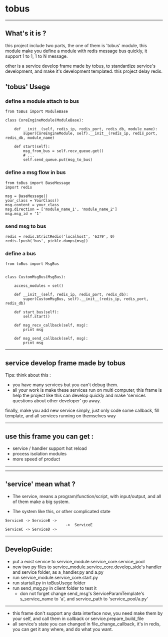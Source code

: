 # tobus

---

## What's it is ?

this project include two parts, the one of them is 'tobus' module, 
this module make you define a module with redis message bus quickly,
it support 1 to 1, 1 to N message.

other is a service develop frame made by tobus, 
to standardize service's development, and make it's development templated. this project delay redis.


## 'tobus' Usege

### define a module attach to bus

```buildoutcfg
from toBus import ModuleBase

class CoreEngineModule(ModuleBase):

    def __init__(self, redis_ip, redis_port, redis_db, module_name):
        super(CoreEngineModule, self).__init__(redis_ip, redis_port, redis_db, module_name)

    def start(self):
        msg_from_bus = self.recv_queue.get()
        # ...
        self.send_queue.put(msg_to_bus)
```

### define a msg flow in bus

```buildoutcfg
from toBus import BaseMessage
import redis

msg = BaseMessage()
your_class = YourClass()
msg.content = your_class
msg.direction = ['module_name_1', 'module_name_2']
msg.msg_id = '1'
```

### send msg to bus

```buildoutcfg
redis = redis.StrictRedis('localhost', '6379', 0)
redis.lpush('bus', pickle.dumps(msg))
```

### define a bus

```buildoutcfg
from toBus import MsgBus


class CustomMsgBus(MsgBus):

    access_modules = set()

    def __init__(self, redis_ip, redis_port, redis_db):
        super(CustomMsgBus, self).__init__(redis_ip, redis_port, redis_db)

    def start_bus(self):
        self.start()

    def msg_recv_callback(self, msg):
        print msg

    def msg_send_callback(self, msg):
        print msg
```
---

## service develop frame made by tobus


Tips: think about this :
+ you have many services but you can't debug them. 
+ all your work is make these services run on multi computer, 
this frame is help the project like this can develop quickly and make 'services questions about other developer' go away.

finally, make you add new service simply, 
just only code some callback, fill template, 
and all services running on themselves way


---
## use this frame you can get : 

+ service / handler support hot reload
+ process isolation modules
+ more speed of product

---
---

## 'service' mean what ?

+ The service, means a program/function/script, with input/output, and all of them make a big system.

+ The system like this, or other complicated state
```
ServiceA -> ServiceB ->
                           ->  ServiceE
ServiceC -> ServiceD ->
```

---

## DevelopGuide:

+ put a exist service to service_module.service_core.service_pool
+ new two py files to service_module.service_core.develop_side's handler and service folder, as a_handler.py and a.py
+ run service_module.service_core.start.py
+ run startall.py in toBusUsege folder
+ run send_msg.py in client folder to test it
    + don not forget change send_msg's ServiceParamTemplate's s_service_name to 'a', and service_path to 'service_pool/a.py'

----


+ this frame don't support any data interface now, you need make them by your self, and call them in callback or service.prepare_build_file
+ all service's state you can changed in file_change_callback, it's in redis, you can get it any where, and do what you want.
